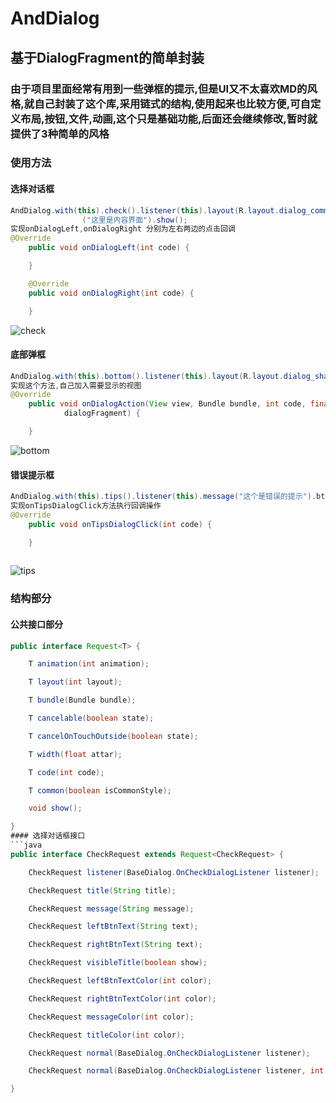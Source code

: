 
# AndDialog
## 基于DialogFragment的简单封装
### 由于项目里面经常有用到一些弹框的提示,但是UI又不太喜欢MD的风格,就自己封装了这个库,采用链式的结构,使用起来也比较方便,可自定义布局,按钮,文件,动画,这个只是基础功能,后面还会继续修改,暂时就提供了3种简单的风格


### 使用方法
#### 选择对话框

``` Java
AndDialog.with(this).check().listener(this).layout(R.layout.dialog_common_check).message
                ("这里是内容界面").show();
实现onDialogLeft,onDialogRight 分别为左右两边的点击回调
@Override
    public void onDialogLeft(int code) {

    }

    @Override
    public void onDialogRight(int code) {

    }
```
![check](https://github.com/wenbinAndroid/AndDialog/blob/master/photo/check.png "check")  

#### 底部弹框
```Java
AndDialog.with(this).bottom().listener(this).layout(R.layout.dialog_share).show();
实现这个方法,自己加入需要显示的视图
@Override
    public void onDialogAction(View view, Bundle bundle, int code, final DialogFragment
            dialogFragment) {

    }
```
![bottom](https://github.com/wenbinAndroid/AndDialog/blob/master/photo/bottom.png "bottom") 
 
#### 错误提示框
``` java
AndDialog.with(this).tips().listener(this).message("这个是错误的提示").btnText("好的").show();
实现onTipsDialogClick方法执行回调操作
@Override
    public void onTipsDialogClick(int code) {

    }
   
```
![tips](https://github.com/wenbinAndroid/AndDialog/blob/master/photo/tips.png "tips")

### 结构部分
#### 公共接口部分
``` Java
public interface Request<T> {

    T animation(int animation);

    T layout(int layout);

    T bundle(Bundle bundle);

    T cancelable(boolean state);

    T cancelOnTouchOutside(boolean state);

    T width(float attar);

    T code(int code);

    T common(boolean isCommonStyle);

    void show();

}
#### 选择对话框接口
```java
public interface CheckRequest extends Request<CheckRequest> {

    CheckRequest listener(BaseDialog.OnCheckDialogListener listener);

    CheckRequest title(String title);

    CheckRequest message(String message);

    CheckRequest leftBtnText(String text);

    CheckRequest rightBtnText(String text);

    CheckRequest visibleTitle(boolean show);

    CheckRequest leftBtnTextColor(int color);

    CheckRequest rightBtnTextColor(int color);

    CheckRequest messageColor(int color);

    CheckRequest titleColor(int color);

    CheckRequest normal(BaseDialog.OnCheckDialogListener listener);

    CheckRequest normal(BaseDialog.OnCheckDialogListener listener, int layout);

}
```


